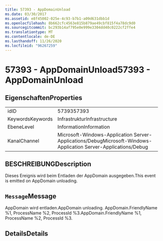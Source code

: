 ```yaml
---
title: 57393 - AppDomainUnload
ms.date: 03/30/2017
ms.assetid: e8f45002-025e-4c93-b7b1-a09d631dbb1d
ms.openlocfilehash: 8b662cfc4563e815b879ae49cbf815f4a78dc9d0
ms.sourcegitcommit: bc293b14af795e0e999e3304dd40c0222cf2ffe4
ms.translationtype: MT
ms.contentlocale: de-DE
ms.lasthandoff: 11/26/2020
ms.locfileid: "96267259"
---
```

# <a name="57393---appdomainunload"></a><span data-ttu-id="ac32a-102">57393 - AppDomainUnload</span><span class="sxs-lookup"><span data-stu-id="ac32a-102">57393 - AppDomainUnload</span></span>

## <a name="properties"></a><span data-ttu-id="ac32a-103">Eigenschaften</span><span class="sxs-lookup"><span data-stu-id="ac32a-103">Properties</span></span>  
  
|||  
|-|-|  
|<span data-ttu-id="ac32a-104">id</span><span class="sxs-lookup"><span data-stu-id="ac32a-104">ID</span></span>|<span data-ttu-id="ac32a-105">57393</span><span class="sxs-lookup"><span data-stu-id="ac32a-105">57393</span></span>|  
|<span data-ttu-id="ac32a-106">Keywords</span><span class="sxs-lookup"><span data-stu-id="ac32a-106">Keywords</span></span>|<span data-ttu-id="ac32a-107">Infrastruktur</span><span class="sxs-lookup"><span data-stu-id="ac32a-107">Infrastructure</span></span>|  
|<span data-ttu-id="ac32a-108">Ebene</span><span class="sxs-lookup"><span data-stu-id="ac32a-108">Level</span></span>|<span data-ttu-id="ac32a-109">Information</span><span class="sxs-lookup"><span data-stu-id="ac32a-109">Information</span></span>|  
|<span data-ttu-id="ac32a-110">Kanal</span><span class="sxs-lookup"><span data-stu-id="ac32a-110">Channel</span></span>|<span data-ttu-id="ac32a-111">Microsoft-Windows-Application Server-Applications/Debug</span><span class="sxs-lookup"><span data-stu-id="ac32a-111">Microsoft-Windows-Application Server-Applications/Debug</span></span>|  
  
## <a name="description"></a><span data-ttu-id="ac32a-112">BESCHREIBUNG</span><span class="sxs-lookup"><span data-stu-id="ac32a-112">Description</span></span>  

 <span data-ttu-id="ac32a-113">Dieses Ereignis wird beim Entladen der AppDomain ausgegeben.</span><span class="sxs-lookup"><span data-stu-id="ac32a-113">This event is emitted on AppDomain unloading.</span></span>  
  
## <a name="message"></a><span data-ttu-id="ac32a-114">`Message`</span><span class="sxs-lookup"><span data-stu-id="ac32a-114">Message</span></span>  

 <span data-ttu-id="ac32a-115">AppDomain wird entladen.</span><span class="sxs-lookup"><span data-stu-id="ac32a-115">AppDomain unloading.</span></span> <span data-ttu-id="ac32a-116">AppDomain.FriendlyName %1, ProcessName %2, ProcessId %3.</span><span class="sxs-lookup"><span data-stu-id="ac32a-116">AppDomain.FriendlyName %1, ProcessName %2, ProcessId %3.</span></span>  
  
## <a name="details"></a><span data-ttu-id="ac32a-117">Details</span><span class="sxs-lookup"><span data-stu-id="ac32a-117">Details</span></span>
